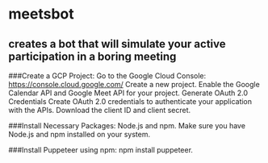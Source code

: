 # meetsbot
## creates a bot that will simulate your active participation in a boring meeting
###Create a GCP Project:
Go to the Google Cloud Console: https://console.cloud.google.com/
Create a new project.
Enable the Google Calendar API and Google Meet API for your project.
Generate OAuth 2.0 Credentials
Create OAuth 2.0 credentials to authenticate your application with the APIs.
Download the client ID and client secret.

###Install Necessary Packages:
Node.js and npm.
Make sure you have Node.js and npm installed on your system.

###Install Puppeteer using npm: 
npm install puppeteer.
